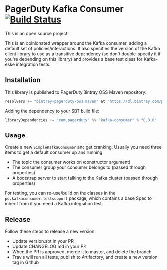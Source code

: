 # PagerDuty Kafka Consumer [![Build Status](https://travis-ci.com/PagerDuty/pd-kafka-consumer.svg?token=7Mi8LhmhpJYhzs4euq1w&branch=master)](https://travis-ci.com/PagerDuty/pd-kafka-consumer/builds)

This is an open source project!

This is an opinionated wrapper around the Kafka consumer, adding a default set
of policies/interactions. It also specifies the version of the Kafka client
library to use as a transitive dependency (so don't double-specify it if
you're depending on this library) and provides a base test class for Kafka-eske
integration tests.

## Installation

This library is published to PagerDuty Bintray OSS Maven repository:

```scala
resolvers += "bintray-pagerduty-oss-maven" at "https://dl.bintray.com/pagerduty/oss-maven"
```

Adding the dependency to your SBT build file:

```scala
libraryDependencies += "com.pagerduty" %% "kafka-consumer" % "0.3.0"
```

## Usage

Create a new `SimpleKafkaConsumer` and get cranking. Usually you need three items to get a default
consumer up and running:

- The topic the consumer works on (constructor argument)
- The consumer group your consumer belongs to (passed through properties)
- A bootstrap server to start talking to the Kafka cluster (passed through properties)

For testing, you can re-use/build on the classes in the `pd.kafkaconsumer.testsupport`
package, which contains a base Spec to inherit from if you need a Kafka integration
test.

## Release

Follow these steps to release a new version:
 - Update version.sbt in your PR
 - Update CHANGELOG.md in your PR
 - When the PR is approved, merge it to master, and delete the branch
 - Travis will run all tests, publish to Artifactory, and create a new version tag in Github
